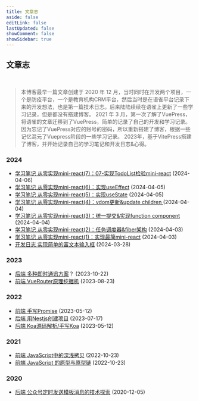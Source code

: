 ```yaml
---
title: 文章志
aside: false
editLink: false
lastUpdated: false
showComment: false
showSidebar: true
---
```


## 文章志
<br>


> 本博客最早一篇文章创建于 2020 年 12 月，当时同时在开发两个项目，一个是防疫平台，一个是教育机构CRM平台，然后当时是在语雀平台记录下来的开发想法，也是第一篇技术日志。后来陆陆续续在语雀上更新了一些学习记录，但是都没有搭建博客。
> 2021 年 3 月，第一次了解了VuePress，将语雀的文章迁移到了VuePress，简单的记录了自己的开发和学习记录。
> 因为忘记了VuePress对应的账号的密码，所以重新搭建了博客，根据一些记忆混元了Vuepress阶段的一些学习记录。
> 2023年，基于VitePress搭建了博客，并开始记录自己的学习笔记和开发日志&心得。



### 2024
<ul>
    <!-- <li> 
        <a href="/notes/">
            <a-tag color="#ffb400" class="mx-[5px]">学习笔记</a-tag>
        </a>
        <a href="/develop/notes/react/10-MiniReact学习总结">从零实现mini-react(8)：总结</a>？
        <span class="text-gray-500 text-xs ml-[10px]">(2024-04-06)</span>
    </li> -->
    <li>
        <a href="/notes/">
            <a-tag color="#ffb400" class="mx-[5px]">学习笔记</a-tag>
        </a>
        <a href="/notes/react/01-从零实现mini-react/07-实现TodoList检验mini-react">从零实现mini-react(7)：07-实现TodoList检验mini-react</a>
        <span class="text-gray-500 text-xs ml-[10px]">(2024-04-06)</span>
    </li>
    <li>
        <a href="/notes/">
            <a-tag color="#ffb400" class="mx-[5px]">学习笔记</a-tag>
        </a>
        <a href="/notes/react/01-从零实现mini-react/06-实现useEffect">从零实现mini-react(6)：实现useEffect</a>
        <span class="text-gray-500 text-xs ml-[10px]">(2024-04-05)</span>
    </li>
    <li>
        <a href="/notes/">
            <a-tag color="#ffb400" class="mx-[5px]">学习笔记</a-tag>
        </a>
        <a href="/notes/react/01-从零实现mini-react/05-实现useState">从零实现mini-react(5)：实现useState</a>
        <span class="text-gray-500 text-xs ml-[10px]">(2024-04-05)</span>
    </li>
    <li>
        <a href="/notes/">
            <a-tag color="#ffb400" class="mx-[5px]">学习笔记</a-tag>
        </a>
        <a href="/notes/react/01-从零实现mini-react/04-vdom更新&update_children">从零实现mini-react(4)：vdom更新&update children </a>
        <span class="text-gray-500 text-xs ml-[10px]">(2024-04-04)</span>
    </li>
    <li>
        <a href="/notes/">
            <a-tag color="#ffb400" class="mx-[5px]">学习笔记</a-tag>
        </a>
        <a href="/notes/react/01-从零实现mini-react/03-统一提交&实现function_component">从零实现mini-react(3)：统一提交&实现function component</a>
        <span class="text-gray-500 text-xs ml-[10px]">(2024-04-04)</span>
    </li>
    <li>
        <a href="/notes/">
            <a-tag color="#ffb400" class="mx-[5px]">学习笔记</a-tag>
        </a>
        <a href="/notes/react/01-从零实现mini-react/02-任务调度器&fiber架构">从零实现mini-react(2)：任务调度器&fiber架构</a>
        <span class="text-gray-500 text-xs ml-[10px]">(2024-04-03)</span>
    </li>
    <li>
        <a href="/notes/">
            <a-tag color="#ffb400" class="mx-[5px]">学习笔记</a-tag>
        </a>
        <a href="/notes/react/01-从零实现mini-react/01-实现最简mini-react">从零实现mini-react(1)：实现最简mini-react</a>
        <span class="text-gray-500 text-xs ml-[10px]">(2024-04-03)</span>
    </li>
    <!-- <li>
        <a href="/develop/editor/">
            <a-tag color="orange" class="mx-[5px]">开发日志</a-tag>
        </a>
        <a href="/develop/editor/01-从零开发L0级富文本编辑器/02-从零实现简单的L0级富文本编辑器">从零实现L0级富文本编辑器</a>？
        <span class="text-gray-500 text-xs ml-[10px]">(2024-04-02)</span>
    </li> -->
    <li>
        <a href="/develop/editor/">
            <a-tag color="orange" class="mx-[5px]">开发日志</a-tag>
        </a>
        <a href="/develop/editor/01-从零开发L0级富文本编辑器/01-实现简单的富文本输入框">实现简单的富文本输入框</a>
        <span class="text-gray-500 text-xs ml-[10px]">(2024-03-28)</span>
    </li>
    <!-- <li>
        <a href="/categories/frontend/">
            <a-tag color="blue" class="mx-[5px]">前端</a-tag>
        </a>
        <a href="/categories/frontend/2023/05/12/手写Promise">Vite实现原理&简单实现Vite</a>？
        <span class="text-gray-500 text-xs ml-[10px]">(2024-01-05)</span>
    </li> -->
</ul>

### 2023
<ul>
    <li>
        <a href="/categories/backend/">
            <a-tag color="green" class="mx-[5px]">后端</a-tag>
        </a>
        <a href="/develop/editor/01-从零开发L0级富文本编辑器/01-实现简单的富文本输入框">多种即时通讯方案</a>？
        <span class="text-gray-500 text-xs ml-[10px]">(2023-10-22)</span>
    </li>
    <li>
        <a href="/categories/frontend/">
            <a-tag color="blue" class="mx-[5px]">前端</a-tag>
        </a>
        <a href="/categories/frontend/2023/08/23/VueRouter原理挖掘机">VueRouter原理挖掘机</a>
        <span class="text-gray-500 text-xs ml-[10px]">(2023-08-23)</span>
    </li>
    <!-- <li>
        <a href="/categories/frontend/">
            <a-tag color="blue" class="mx-[5px]">前端</a-tag>
        </a>
        <a href="/categories/frontend/2023/05/12/手写Promise">V8引擎</a>？
        <span class="text-gray-500 text-xs ml-[10px]">(2023-03-12)</span>
    </li>
    <li>
        <a href="/categories/frontend/">
            <a-tag color="blue" class="mx-[5px]">前端</a-tag>
        </a>
        <a href="/categories/frontend/2023/05/12/手写Promise">浏览器工作原理与实践</a>？
        <span class="text-gray-500 text-xs ml-[10px]">(2023-03-12)</span>
    </li> -->
</ul>


### 2022
<ul>
    <li>
        <a href="/categories/frontend/">
            <a-tag color="blue" class="mx-[5px]">前端</a-tag>
        </a>
        <a href="/categories/frontend/2023/05/12/手写Promise">手写Promise</a>
        <span class="text-gray-500 text-xs ml-[10px]">(2023-05-12)</span>
    </li>
    <li>
        <a href="/categories/backend/">
            <a-tag color="blue" class="mx-[5px]">后端</a-tag>
        </a>
        <a href="/categories/backend/2023/07/17/用Nestjs创建项目">用Nestjs创建项目</a>
        <span class="text-gray-500 text-xs ml-[10px]">(2023-07-17)</span>
    </li>
    <li>
        <a href="/categories/frontend/">
            <a-tag color="green" class="mx-[5px]">后端</a-tag>
        </a>
        <a href="/categories/backend/2023/02/21/koa源码分析">Koa源码解析/手写Koa</a>
        <span class="text-gray-500 text-xs ml-[10px]">(2023-05-12)</span>
    </li> 
</ul>


### 2021

<ul>
    <li>
        <a href="/categories/frontend/">
            <a-tag color="green" class="mx-[5px]">前端</a-tag>
        </a>
        <a href="/categories/frontend/2022/10/23/JavaScript中的深浅拷贝">JavaScript中的深浅拷贝</a>
        <span class="text-gray-500 text-xs ml-[10px]">(2022-10-23)</span>
    </li> 
            <li>
        <a href="/categories/frontend/">
            <a-tag color="green" class="mx-[5px]">前端</a-tag>
        </a>
        <a href="/categories/frontend/2022/04/26/JavaScript的原型与原型链">JavaScript 的原型与原型链</a>
        <span class="text-gray-500 text-xs ml-[10px]">(2022-10-23)</span>
    </li> 
</ul>




### 2020

<ul>
    <li>
        <a href="/categories/backend/">
            <a-tag color="green" class="mx-[5px]">后端</a-tag>
        </a>
        <a href="/categories/backend/2020/12/05/公众号定时发送模板消息的技术探索">公众号定时发送模板消息的技术探索</a>
        <span class="text-gray-500 text-xs ml-[10px]">(2020-12-05)</span>
    </li> 
</ul>

